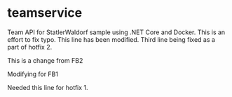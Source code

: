 # teamservice
Team API for StatlerWaldorf sample using .NET Core and Docker. This is an effort to fix typo. This line has been modified.
Third line being fixed as a part of hotfix 2.

This is a change from FB2

Modifying for FB1

Needed this line for hotfix 1.
